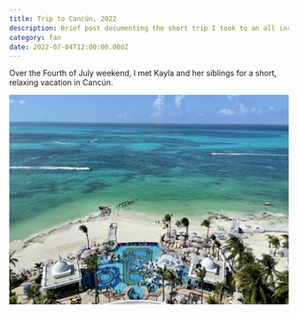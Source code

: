 ```yaml
---
title: Trip to Cancún, 2022
description: Brief post documenting the short trip I took to an all inclusive resort in Cancún with Kayla's siblings.
category: fan
date: 2022-07-04T12:00:00.000Z
---
```


Over the Fourth of July weekend, I met Kayla and her siblings for a short, relaxing vacation in Cancún.

<img src="./img/cancun-3.jpg" alt="View from the hotel room, overlooking the party pool and the bright blue ocean waves">
